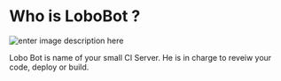# Who is LoboBot ?

![enter image description here](https://avatars0.githubusercontent.com/u/19193581?v=3&s=400)

Lobo Bot is name of your small CI Server. He is in charge to reveiw your code, deploy or build.

